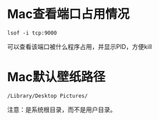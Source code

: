 # Mac查看端口占用情况

```
lsof -i tcp:9000
```

可以查看该端口被什么程序占用，并显示PID，方便kill

# Mac默认壁纸路径

```
/Library/Desktop Pictures/
```

注意：是系统根目录，而不是用户目录。

